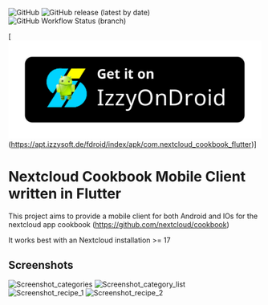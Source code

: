![GitHub](https://img.shields.io/github/license/Teifun2/nextcloud-cookbook-flutter) ![GitHub release (latest by date)](https://img.shields.io/github/v/release/Teifun2/nextcloud-cookbook-flutter) ![GitHub Workflow Status (branch)](https://img.shields.io/github/workflow/status/Teifun2/nextcloud-cookbook-flutter/Build/master)

[![IzzyDorid](assets/IzzyOnDroid.png)(https://apt.izzysoft.de/fdroid/index/apk/com.nextcloud_cookbook_flutter)]
# Nextcloud Cookbook Mobile Client written in Flutter

This project aims to provide a mobile client for both Android and IOs for the nextcloud app cookbook (https://github.com/nextcloud/cookbook)

It works best with an Nextcloud installation >= 17

## Screenshots

![Screenshot_categories](https://user-images.githubusercontent.com/7461832/91664922-899d6400-eaf2-11ea-8120-3222bd5b5363.png)
![Screenshot_category_list](https://user-images.githubusercontent.com/7461832/91664920-8904cd80-eaf2-11ea-9bb3-62e0b41f85c0.png)
![Screenshot_recipe_1](https://user-images.githubusercontent.com/7461832/91664918-873b0a00-eaf2-11ea-86a6-e30fde4c98a9.png)
![Screenshot_recipe_2](https://user-images.githubusercontent.com/7461832/91664923-8a35fa80-eaf2-11ea-9bfe-6ed8edc41b49.png)


